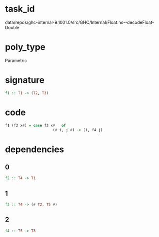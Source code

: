 
# task_id
data/repos/ghc-internal-9.1001.0/src/GHC/Internal/Float.hs--decodeFloat-Double

# poly_type
Parametric

# signature
```haskell
f1 :: T1 -> (T2, T3)
```   

# code
```haskell
f1 (f2 x#) = case f3 x#   of
                      (# i, j #) -> (i, f4 j)
```

# dependencies
## 0
```haskell
f2 :: T4 -> T1
```
## 1
```haskell
f3 :: T4 -> (# T2, T5 #)
```
## 2
```haskell
f4 :: T5 -> T3
```